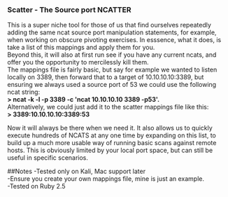 ### Scatter - The Source port NCATTER

This is a super niche tool for those of us that find ourselves repeatedly adding the same ncat source port manipulation statements, for example, when working on obscure pivoting exercises. In esssence, what it does, is take a list of this mappings and apply them for you.  
Beyond this, it will also at first run see if you have any current ncats, and offer you the opportunity to mercilessly kill them.  
The mappings file is fairly basic, but say for example we wanted to listen locally on 3389, then forward that to a target of 10.10.10.10:3389, but ensuring we always used a source port of 53 we could use the following ncat string:  
**> ncat -k -l -p 3389 -c 'ncat 10.10.10.10 3389 -p53'.**  
Alternatively, we could just add it to the scatter mappings file like this:  
**> 3389:10.10.10.10:3389:53**

Now it will always be there when we need it. It also allows us to quickly execute hundreds of NCATS at any one time by expanding on this list, to build up a much more usable way of running basic scans against remote hosts. This is obviously limited by your local port space, but can still be useful in specific scenarios.

##Notes
-Tested only on Kali, Mac support later  
-Ensure you create your own mappings file, mine is just an example.  
-Tested on Ruby 2.5

